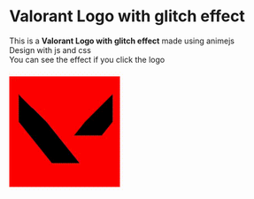 # Valorant Logo with glitch effect
This is a **Valorant Logo with glitch effect** made using animejs  
Design with js and css  
You can see the effect if you click the logo

![gif](./Assets/valorant.gif)  